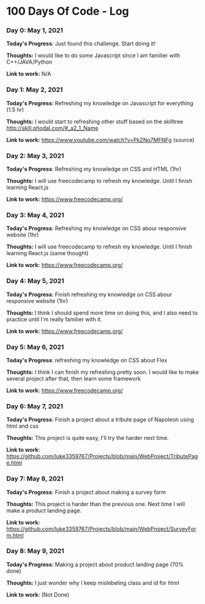 # 100 Days Of Code - Log

### Day 0: May 1, 2021 

**Today's Progress**: Just found this challenge. Start doing it!

**Thoughts:** I would like to do some Javascript since I am familier with C++/JAVA/Python 

**Link to work:** N/A

### Day 1: May 2, 2021 

**Today's Progress**: Refreshing my knowledge on Javascript for everything (1.5 hr)

**Thoughts:** I would start to refreshing other stuff based on the skilltree http://skill.phodal.com/#_a2_1_Name 

**Link to work:** https://www.youtube.com/watch?v=PkZNo7MFNFg (source)


### Day 2: May 3, 2021 

**Today's Progress**: Refreshing my knowledge on CSS and HTML (1hr)

**Thoughts:** I will use freecodecamp to refresh my knowledge. Until I finish learning React.js

**Link to work:** https://www.freecodecamp.org/ 

### Day 3: May 4, 2021 

**Today's Progress**: Refreshing my knowledge on CSS abour responsive website (1hr)

**Thoughts:** I will use freecodecamp to refresh my knowledge. Until I finish learning React.js (same thought)

**Link to work:** https://www.freecodecamp.org/ 

### Day 4: May 5, 2021 
**Today's Progress**: Finish refreshing my knowledge on CSS abour responsive website (1hr)

**Thoughts:** I think I should spend more time on doing this, and I also need to practice until I'm really familier with it.

**Link to work:** https://www.freecodecamp.org/ 


### Day 5: May 6, 2021 
**Today's Progress**: refreshing my knowledge on CSS about Flex

**Thoughts:** I think I can finish my refreshing pretty soon. I would like to make several project after that, then learn some framework

**Link to work:** https://www.freecodecamp.org/ 

### Day 6: May 7, 2021 
**Today's Progress**: Finish a project about a tribute page of Napoleon using html and css

**Thoughts:** This project is quite easy, I'll try the harder next time.

**Link to work:** https://github.com/luke3359767/Projects/blob/main/WebProject/TributePage.html

### Day 7: May 8, 2021 
**Today's Progress**: Finish a project about making a survey form

**Thoughts:** This project is harder than the previous one. Next time I will make a product landing page.

**Link to work:** https://github.com/luke3359767/Projects/blob/main/WebProject/SurveyForm.html


### Day 8: May 9, 2021 
**Today's Progress**: Making a project about product landing page (70% done) 

**Thoughts:** I just wonder why I keep mislebeling class and id for html 

**Link to work:** (Not Done)
